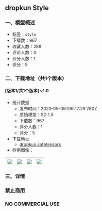 ## dropkun Style
### 一、模型概述

- 标签：`style`
- 下载数：967
- 收藏人数：288
- 评论人数：0
- 评分人数：1
- 评分：5

### 二、下载地址（共1个版本）

#### [版本1/共1个版本] v1.0

- 统计数据
  - 发布时间：2023-05-06T06:17:29.280Z
  - 原始模型：SD 1.5
  - 下载数：967
  - 评分人数：1
  - 评分：5
- 下载地址
  - [dropkun.safetensors](https://civitai.com/api/download/models/63662)
- 样例图像：

| <img src="https://image.civitai.com/xG1nkqKTMzGDvpLrqFT7WA/a68c5f50-40ae-401c-8adc-502d27a343eb/width=450/702536.jpeg" /> | <img src="https://image.civitai.com/xG1nkqKTMzGDvpLrqFT7WA/c3a6f0fa-3faa-45e8-b97f-869b64e5fae3/width=450/702538.jpeg" /> | <img src="https://image.civitai.com/xG1nkqKTMzGDvpLrqFT7WA/b3ed723b-73f0-4897-bd99-bec3ae637552/width=450/702539.jpeg" /> | <img src="https://image.civitai.com/xG1nkqKTMzGDvpLrqFT7WA/b51efc2a-05a0-4097-a81f-69c75b06d8bf/width=450/702537.jpeg" /> |
| ---- | ---- | ---- | ---- |


### 三、详情
<h3><strong>禁止商用</strong></h3><h3><strong>NO COMMERCIAL USE</strong></h3>